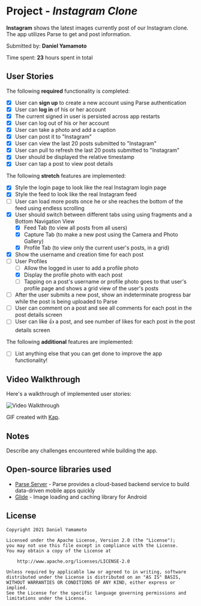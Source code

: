 # Project - *Instagram Clone*

**Instagram** shows the latest images currently post of our Instagram clone. The app utilizes Parse to get and post information.

Submitted by: **Daniel Yamamoto**

Time spent: **23** hours spent in total

## User Stories

The following **required** functionality is completed:

* [x] User can **sign up** to create a new account using Parse authentication
* [x] User can **log in** of his or her account
* [x] The current signed in user is persisted across app restarts
* [x] User can log out of his or her account
* [x] User can take a photo and add a caption
* [x] User can post it to "Instagram"
* [x] User can view the last 20 posts submitted to "Instagram"
* [x] User can pull to refresh the last 20 posts submitted to "Instagram"
* [x] User should be displayed the relative timestamp
* [x] User can tap a post to view post details

The following **stretch** features are implemented:

* [x] Style the login page to look like the real Instagram login page
* [x] Style the feed to look like the real Instagram feed
* [ ] User can load more posts once he or she reaches the bottom of the feed using endless scrolling
* [x] User should switch between different tabs using using fragments and a Bottom Navigation View
  * [x] Feed Tab (to view all posts from all users)
  * [x] Capture Tab (to make a new post using the Camera and Photo Gallery)
  * [x] Profile Tab (to view only the current user's posts, in a grid)
* [x] Show the username and creation time for each post
* [ ] User Profiles
  * [ ] Allow the logged in user to add a profile photo
  * [x] Display the profile photo with each post
  * [ ] Tapping on a post's username or profile photo goes to that user's profile page and shows a grid view of the user's posts
* [ ] After the user submits a new post, show an indeterminate progress bar while the post is being uploaded to Parse
* [ ] User can comment on a post and see all comments for each post in the post details screen
* [ ] User can like 👍 a post, and see number of likes for each post in the post details screen

The following **additional** features are implemented:

* [ ] List anything else that you can get done to improve the app functionality!

## Video Walkthrough

Here's a walkthrough of implemented user stories:

<img src='walkthrough.gif' title='Video Walkthrough' width='' alt='Video Walkthrough' />

GIF created with [Kap](https://getkap.co/).

## Notes

Describe any challenges encountered while building the app.

## Open-source libraries used

- [Parse Server](https://github.com/parse-community/parse-server/wiki) - Parse provides a cloud-based backend service to build data-driven mobile apps quickly
- [Glide](https://github.com/bumptech/glide) - Image loading and caching library for Android

## License

    Copyright 2021 Daniel Yamamoto

    Licensed under the Apache License, Version 2.0 (the "License");
    you may not use this file except in compliance with the License.
    You may obtain a copy of the License at

        http://www.apache.org/licenses/LICENSE-2.0

    Unless required by applicable law or agreed to in writing, software
    distributed under the License is distributed on an "AS IS" BASIS,
    WITHOUT WARRANTIES OR CONDITIONS OF ANY KIND, either express or implied.
    See the License for the specific language governing permissions and
    limitations under the License.